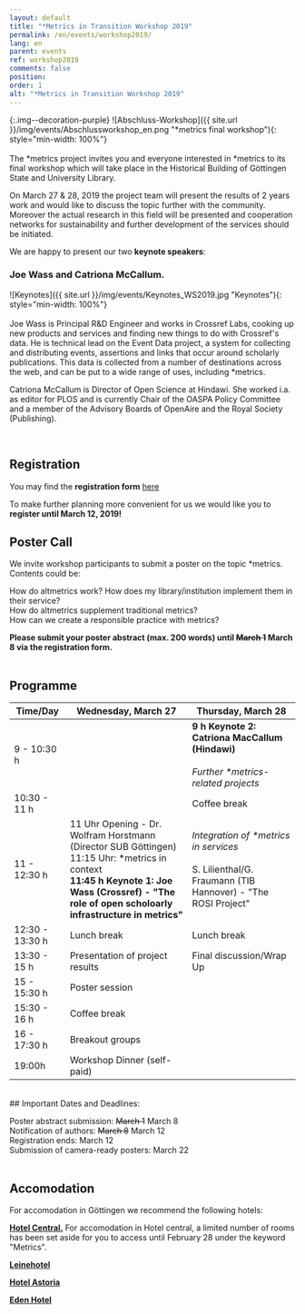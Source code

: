 ```yaml
---
layout: default
title: "*Metrics in Transition Workshop 2019"
permalink: /en/events/workshop2019/
lang: en
parent: events
ref: workshop2019
comments: false
position:
order: 1
alt: "*Metrics in Transition Workshop 2019"
---
```


<!-- Start editing content here-->

{:.img--decoration-purple}
![Abschluss-Workshop]({{ site.url }}/img/events/Abschlussworkshop_en.png "*metrics final workshop"){: style="min-width: 100%"}
 <br>
 <br>
The \*metrics project  invites you and everyone interested in \*metrics to its final workshop which will take place in the Historical Building of Göttingen State and University Library.

On March 27 & 28, 2019 the project team will present the results of 2 years work and would like to discuss the topic further with the community. Moreover the actual research in this field will be presented and cooperation networks for sustainability and further development of the services should be initiated.  

We are happy to present our two **keynote speakers**:
   
### Joe Wass and Catriona McCallum.  

![Keynotes]({{ site.url }}/img/events/Keynotes_WS2019.jpg "Keynotes"){: style="min-width: 100%"}
<br>
<br>
Joe Wass is Principal R&D Engineer and works in Crossref Labs, cooking up new products and services and finding new things to do with Crossref's data. He is technical lead on the Event Data project, a system for collecting and distributing events, assertions and links that occur around scholarly publications. This data is collected from a number of destinations across the web, and can be put to a wide range of uses, including \*metrics.

Catriona McCallum is Director of Open Science at Hindawi. She worked i.a. as editor for PLOS and is currently Chair of the OASPA Policy Committee and a member of the Advisory Boards of OpenAire and the Royal Society (Publishing).

   <br> 
   
## Registration
  
You may find the **registration form** [here](https://docs.google.com/forms/d/e/1FAIpQLSdigHX9aK--jC7lPbnNBNEvE3bkBSTrsUfMvMIM3btmSQ-xuQ/viewform?usp=sf_link)  
  
To make further planning more convenient for us we would like you to **register until March 12, 2019!**
<br> 
## Poster Call
We invite workshop participants to submit a poster on the topic \*metrics. Contents could be:  
  
How do altmetrics work? How does my library/institution implement them in their service?  
How do altmetrics supplement traditional metrics?  
How can we create a responsible practice with metrics?  
  
**Please submit your poster abstract (max. 200 words) until ~~March 1~~ March 8 via the registration form.**  
<br>
## Programme  
  
|Time/Day|Wednesday, March 27|Thursday, March 28|   
|---|---|---|  
|9 - 10:30 h| |**9 h Keynote 2: Catriona MacCallum (Hindawi)**<br><br>*Further \*metrics-related projects*|  
|10:30 - 11 h| |Coffee break|  
|11 - 12:30 h|11 Uhr Opening - Dr. Wolfram Horstmann (Director SUB Göttingen)<br>11:15 Uhr: \*metrics in context<br>**11:45 h Keynote 1: Joe Wass (Crossref) - "The role of open scholoarly infrastructure in metrics"**|*Integration of \*metrics in services*<br><br>S. Lilienthal/G. Fraumann (TIB Hannover) - "The ROSI Project"|        
|12:30 - 13:30 h|Lunch break|Lunch break|  
|13:30 - 15 h|Presentation of project results|Final discussion/Wrap Up|      
|15 - 15:30 h|Poster session| |     
|15:30 - 16 h|Coffee break| |      
|16 - 17:30 h|Breakout groups| |   
|19:00h|Workshop Dinner (self-paid)| |  


<br>
## Important Dates and Deadlines:  
  
Poster abstract submission: ~~March 1~~ March 8   
Notification of authors: ~~March 8~~ March 12      
Registration ends: March 12    
Submission of camera-ready posters: March 22   
<br>
## Accomodation  

For accomodation in Göttingen we recommend the following hotels:  
  
**[Hotel Central.](https://www.hotel-central.com/willkommen_de.html)** For accomodation in Hotel central, a limited number of rooms has been set aside for you to access until February 28 under the keyword "Metrics". 
  
**[Leinehotel](https://www.leinehotel-goe.de/)**
  
**[Hotel Astoria](https://www.astoria-goettingen.de/)**  
  
**[Eden Hotel](https://www.eden-hotel.de/)**  

<br> 

